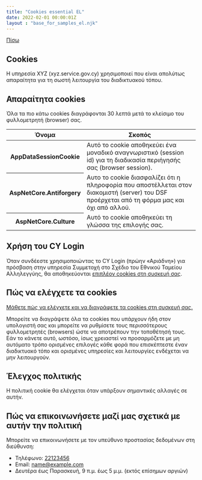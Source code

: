 ```yaml
---
title: "Cookies essential EL"
date: 2022-02-01 00:00:01Z
layout : "base_for_samples_el.njk"
---
```

<!--beforeMain-->
<section class="govcy-container">
    <a class="govcy-back-link" href="#">Πίσω</a>
</section>
 <!--main-->
 <main class="govcy-container">
    <div class="govcy-row">
        <article class="govcy-col-8">
            <h1>Cookies</h1>
            <p>Η υπηρεσία XYZ (xyz.service.gov.cy) χρησιμοποιεί που είναι απολύτως απαραίτητα για τη σωστή λειτουργία του διαδικτυακού τόπου.</p>
            <h2>Απαραίτητα cookies</h2>
            <p>Όλα τα πιο κάτω cookies διαγράφονται 30 λεπτά μετά το κλείσιμο του φυλλομετρητή (browser) σας.</p>
            <table class="govcy-table">
                <thead>
                    <tr class="govcy-br-input">
                        <th scope="col">Όνομα</th>
                        <th scope="col">Σκοπός</th>
                    </tr>
                </thead>
                <tbody>
                    <tr>
                        <th>AppDataSessionCookie</th>
                        <td>Αυτό το cookie αποθηκεύει ένα μοναδικό αναγνωριστικό (session id) για τη διαδικασία περιήγησής σας (browser session).</td>
                    </tr>
                    <tr>
                        <th>AspNetCore.Antiforgery</th>
                        <td>Αυτο το cookie διασφαλίζει ότι η πληροφορία που αποστέλλεται στον διακομιστή (server) του DSF προέρχεται από τη φόρμα μας και όχι από αλλού.</td>
                    </tr>
                    <tr>
                        <th>AspNetCore.Culture</th>
                        <td>Αυτό το cookie αποθηκεύει τη γλώσσα της επιλογής σας.</td>
                    </tr>
                </tbody>
            </table>
            <h2>Χρήση του CY Login</h2>
            <p>Όταν συνδέεστε χρησιμοποιώντας το CY Login (πρώην «Αριάδνη») για πρόσβαση στην υπηρεσία Συμμετοχή στο Σχέδιο του Εθνικού Ταμείου Αλληλεγγύης, θα αποθηκεύονται <a href="https://cge.cyprus.gov.cy/cyloginregistration/knowledgebase/privacy" target="_blank">επιπλέον cookies στη συσκευή σας</a>.</p>
            <h2>Πώς να ελέγχετε τα cookies</h2>
            <p><a href="https://www.aboutcookies.org/how-to-manage-and-delete-cookies" target="_blank">Μάθετε πώς να ελέγχετε και να διαγράφετε τα cookies στη συσκευή σας.</a></p>
            <p>Μπορείτε να διαγράψετε όλα τα cookies που υπάρχουν ήδη στον υπολογιστή σας και μπορείτε να ρυθμίσετε τους περισσότερους φυλλομετρητές (browsers) ώστε να αποτρέπουν την τοποθέτησή τους. Εάν το κάνετε αυτό, ωστόσο, ίσως χρειαστεί να προσαρμόζετε με μη αυτόματο τρόπο ορισμένες επιλογές κάθε φορά που επισκέπτεστε έναν διαδικτυακό τόπο και ορισμένες υπηρεσίες και λειτουργίες ενδέχεται να μην λειτουργούν.</p>
            <h2>Έλεγχος πολιτικής</h2>
            <p>Η πολιτική cookie θα ελέγχεται όταν υπάρξουν σημαντικές αλλαγές σε αυτήν.</p>
            <h2>Πώς να επικοινωνήσετε μαζί μας σχετικά με αυτήν την πολιτική</h2>
            <p>Μπορείτε να επικοινωνήσετε με τον υπεύθυνο προστασίας δεδομένων στη διεύθυνση:</p>
            <ul class="govcy-list-unstyled">
                <li>Τηλέφωνο: <a href="tel:+35722123456">22123456</a></li>
                <li>Email: <a href="mailto:name@example.com">name@example.com</a></li>
                <li>Δευτέρα έως Παρασκευή, 9 π.μ. έως 5 μ.μ. (εκτός επίσημων αργιών)</li>
            </ul>
        </article>
    </div>
</main>